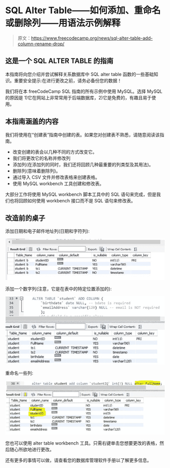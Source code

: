 # SQL Alter Table——如何添加、重命名或删除列——用语法示例解释

> 原文：<https://www.freecodecamp.org/news/sql-alter-table-add-column-rename-drop/>

## 这是一个 SQL ALTER TABLE 的指南

本指南将向您介绍并尝试解释关系数据库中 SQL alter table 函数的一些基础知识。重要安全提示:在进行更改之前，请务必备份您的数据！

我们将在本 freeCodeCamp SQL 指南的所有示例中使用 MySQL。选择 MySQL 的原因是 1)它在网站上非常常用于后端数据库，2)它是免费的，有趣且易于使用。

## 本指南涵盖的内容

我们将使用在“创建表”指南中创建的表。如果您对创建表不熟悉，请随意阅读该指南。

*   改变创建的表会以几种不同的方式改变它。
*   我们将更改它的名称并修改列
*   添加列(在添加列的同时，我们还将回顾几种最重要的列类型及其用法)。
*   删除列(意味着删除列)。
*   通过导入 CSV 文件并修改表格来创建表格。
*   使用 MySQL workbench 工具创建和修改表。

大部分工作将使用 MySQL workbench 脚本工具中的 SQL 语句来完成，但是我们也将回顾如何使用 workbench 接口而不是 SQL 语句来修改表。

## 改造前的桌子

添加日期和电子邮件地址列(日期和字符列):

![image-1](img/224e4204129aebfd97cd108b01924f63.png)

添加一个数字列(注意，它是在表中的特定位置添加的):

![image-1](img/d758f9f30fbb1efa1e04901bcbf40b8c.png)

重命名一些列:

![image-1](img/4da0256f9ff1c5f06f3cf6f51f5aa29d.png)

您也可以使用 alter table workbench 工具。只需右键单击您想要更改的表格，然后随心所欲地进行更改。

还有更多的事情可以做，请查看您的数据库管理软件手册以了解更多信息。